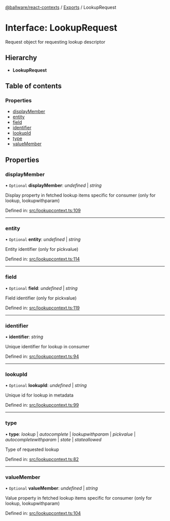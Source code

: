 [@ballware/react-contexts](../README.md) / [Exports](../modules.md) / LookupRequest

# Interface: LookupRequest

Request object for requesting lookup descriptor

## Hierarchy

* **LookupRequest**

## Table of contents

### Properties

- [displayMember](lookuprequest.md#displaymember)
- [entity](lookuprequest.md#entity)
- [field](lookuprequest.md#field)
- [identifier](lookuprequest.md#identifier)
- [lookupId](lookuprequest.md#lookupid)
- [type](lookuprequest.md#type)
- [valueMember](lookuprequest.md#valuemember)

## Properties

### displayMember

• `Optional` **displayMember**: *undefined* \| *string*

Display property in fetched lookup items specific for consumer (only for lookup, lookupwithparam)

Defined in: [src/lookupcontext.ts:109](https://github.com/frankball/ballware-react-contexts/blob/3ab969c/src/lookupcontext.ts#L109)

___

### entity

• `Optional` **entity**: *undefined* \| *string*

Entity identifier (only for pickvalue)

Defined in: [src/lookupcontext.ts:114](https://github.com/frankball/ballware-react-contexts/blob/3ab969c/src/lookupcontext.ts#L114)

___

### field

• `Optional` **field**: *undefined* \| *string*

Field identifier (only for pickvalue)

Defined in: [src/lookupcontext.ts:119](https://github.com/frankball/ballware-react-contexts/blob/3ab969c/src/lookupcontext.ts#L119)

___

### identifier

• **identifier**: *string*

Unique identifier for lookup in consumer

Defined in: [src/lookupcontext.ts:94](https://github.com/frankball/ballware-react-contexts/blob/3ab969c/src/lookupcontext.ts#L94)

___

### lookupId

• `Optional` **lookupId**: *undefined* \| *string*

Unique id for lookup  in metadata

Defined in: [src/lookupcontext.ts:99](https://github.com/frankball/ballware-react-contexts/blob/3ab969c/src/lookupcontext.ts#L99)

___

### type

• **type**: *lookup* \| *autocomplete* \| *lookupwithparam* \| *pickvalue* \| *autocompletewithparam* \| *state* \| *stateallowed*

Type of requested lookup

Defined in: [src/lookupcontext.ts:82](https://github.com/frankball/ballware-react-contexts/blob/3ab969c/src/lookupcontext.ts#L82)

___

### valueMember

• `Optional` **valueMember**: *undefined* \| *string*

Value property in fetched lookup items specific for consumer (only for lookup, lookupwithparam)

Defined in: [src/lookupcontext.ts:104](https://github.com/frankball/ballware-react-contexts/blob/3ab969c/src/lookupcontext.ts#L104)
